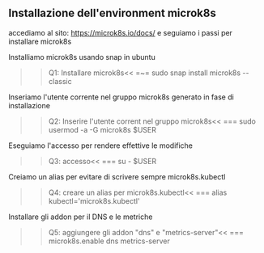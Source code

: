 
## Installazione dell'environment microk8s

accediamo al sito: https://microk8s.io/docs/ e seguiamo i passi per installare microk8s

Installiamo microk8s usando snap in ubuntu

>>Q1: Installare microk8s<<
=~= sudo snap install microk8s --classic

Inseriamo l'utente corrente nel gruppo microk8s generato in fase di installazione

>>Q2: Inserire l'utente corrent nel gruppo microk8s<<
=== sudo usermod -a -G microk8s $USER

Eseguiamo l'accesso per rendere effettive le modifiche

>>Q3: accesso<<
=== su - $USER

Creiamo un alias per evitare di scrivere sempre microk8s.kubectl

>>Q4: creare un alias per microk8s.kubectl<<
=== alias kubectl='microk8s.kubectl'

Installare gli addon per il DNS e le metriche

>>Q5: aggiungere gli addon "dns" e "metrics-server"<<
=== microk8s.enable dns metrics-server
